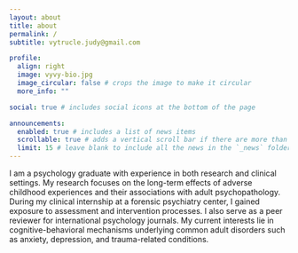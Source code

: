 ```yaml
---
layout: about
title: about
permalink: /
subtitle: vytrucle.judy@gmail.com

profile:
  align: right
  image: vyvy-bio.jpg
  image_circular: false # crops the image to make it circular
  more_info: ""

social: true # includes social icons at the bottom of the page

announcements:
  enabled: true # includes a list of news items
  scrollable: true # adds a vertical scroll bar if there are more than 3 news items
  limit: 15 # leave blank to include all the news in the `_news` folder
---
```


I am a psychology graduate with experience in both research and clinical settings. My research focuses on the long-term effects of adverse childhood experiences and their associations with adult psychopathology. During my clinical internship at a forensic psychiatry center, I gained exposure to assessment and intervention processes. I also serve as a peer reviewer for international psychology journals. My current interests lie in cognitive-behavioral mechanisms underlying common adult disorders such as anxiety, depression, and trauma-related conditions.
